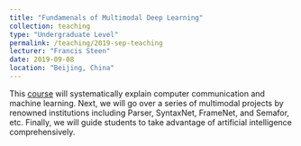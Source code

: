 ```yaml
---
title: "Fundamenals of Multimodal Deep Learning"
collection: teaching
type: "Undergraduate Level"
permalink: /teaching/2019-sep-teaching
lecturer: "Francis Steen"
date: 2019-09-08
location: "Beijing, China"
---
```


This [course](https://www.cetustalk.com/beijingtisheng/15.html) will systematically explain computer communication and machine learning. Next, we will go over a series of multimodal projects by renowned institutions including Parser, SyntaxNet, FrameNet, and Semafor, etc. Finally, we will guide students to take advantage of artificial intelligence comprehensively.
